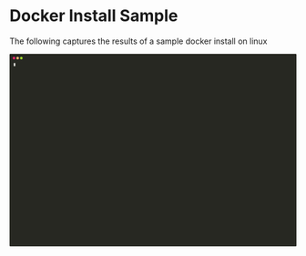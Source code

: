 # Docker Install Sample

The following captures the results of a sample docker install on linux

![Docker Install](./install-docker.svg)